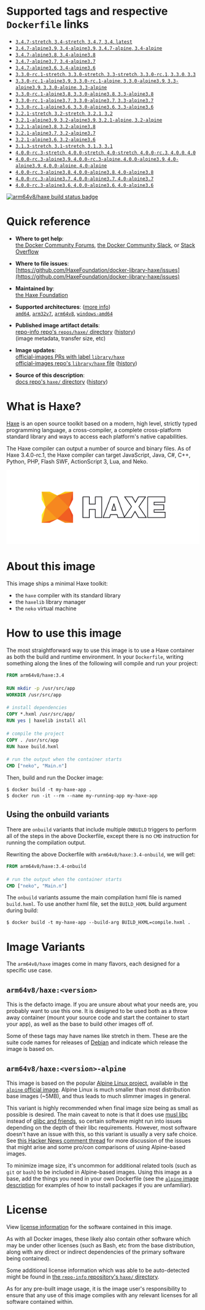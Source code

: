 <!--

********************************************************************************

WARNING:

    DO NOT EDIT "haxe/README.md"

    IT IS AUTO-GENERATED

    (from the other files in "haxe/" combined with a set of templates)

********************************************************************************

-->

# Supported tags and respective `Dockerfile` links

-	[`3.4.7-stretch`, `3.4-stretch`, `3.4.7`, `3.4`, `latest`](https://github.com/HaxeFoundation/docker-library-haxe/blob/e60ab8c2df98de16d9abfaf90b9227059433fd2e/3.4/stretch/Dockerfile)
-	[`3.4.7-alpine3.9`, `3.4-alpine3.9`, `3.4.7-alpine`, `3.4-alpine`](https://github.com/HaxeFoundation/docker-library-haxe/blob/e1f20012ff683a360ce99a0bccfbaf1996246832/3.4/alpine3.9/Dockerfile)
-	[`3.4.7-alpine3.8`, `3.4-alpine3.8`](https://github.com/HaxeFoundation/docker-library-haxe/blob/63ce668557c6f5afe60bac087ec24f19390f2707/3.4/alpine3.8/Dockerfile)
-	[`3.4.7-alpine3.7`, `3.4-alpine3.7`](https://github.com/HaxeFoundation/docker-library-haxe/blob/63ce668557c6f5afe60bac087ec24f19390f2707/3.4/alpine3.7/Dockerfile)
-	[`3.4.7-alpine3.6`, `3.4-alpine3.6`](https://github.com/HaxeFoundation/docker-library-haxe/blob/63ce668557c6f5afe60bac087ec24f19390f2707/3.4/alpine3.6/Dockerfile)
-	[`3.3.0-rc.1-stretch`, `3.3.0-stretch`, `3.3-stretch`, `3.3.0-rc.1`, `3.3.0`, `3.3`](https://github.com/HaxeFoundation/docker-library-haxe/blob/e60ab8c2df98de16d9abfaf90b9227059433fd2e/3.3/stretch/Dockerfile)
-	[`3.3.0-rc.1-alpine3.9`, `3.3.0-rc.1-alpine`, `3.3.0-alpine3.9`, `3.3-alpine3.9`, `3.3.0-alpine`, `3.3-alpine`](https://github.com/HaxeFoundation/docker-library-haxe/blob/e1f20012ff683a360ce99a0bccfbaf1996246832/3.3/alpine3.9/Dockerfile)
-	[`3.3.0-rc.1-alpine3.8`, `3.3.0-alpine3.8`, `3.3-alpine3.8`](https://github.com/HaxeFoundation/docker-library-haxe/blob/63ce668557c6f5afe60bac087ec24f19390f2707/3.3/alpine3.8/Dockerfile)
-	[`3.3.0-rc.1-alpine3.7`, `3.3.0-alpine3.7`, `3.3-alpine3.7`](https://github.com/HaxeFoundation/docker-library-haxe/blob/63ce668557c6f5afe60bac087ec24f19390f2707/3.3/alpine3.7/Dockerfile)
-	[`3.3.0-rc.1-alpine3.6`, `3.3.0-alpine3.6`, `3.3-alpine3.6`](https://github.com/HaxeFoundation/docker-library-haxe/blob/63ce668557c6f5afe60bac087ec24f19390f2707/3.3/alpine3.6/Dockerfile)
-	[`3.2.1-stretch`, `3.2-stretch`, `3.2.1`, `3.2`](https://github.com/HaxeFoundation/docker-library-haxe/blob/e60ab8c2df98de16d9abfaf90b9227059433fd2e/3.2/stretch/Dockerfile)
-	[`3.2.1-alpine3.9`, `3.2-alpine3.9`, `3.2.1-alpine`, `3.2-alpine`](https://github.com/HaxeFoundation/docker-library-haxe/blob/e1f20012ff683a360ce99a0bccfbaf1996246832/3.2/alpine3.9/Dockerfile)
-	[`3.2.1-alpine3.8`, `3.2-alpine3.8`](https://github.com/HaxeFoundation/docker-library-haxe/blob/63ce668557c6f5afe60bac087ec24f19390f2707/3.2/alpine3.8/Dockerfile)
-	[`3.2.1-alpine3.7`, `3.2-alpine3.7`](https://github.com/HaxeFoundation/docker-library-haxe/blob/63ce668557c6f5afe60bac087ec24f19390f2707/3.2/alpine3.7/Dockerfile)
-	[`3.2.1-alpine3.6`, `3.2-alpine3.6`](https://github.com/HaxeFoundation/docker-library-haxe/blob/63ce668557c6f5afe60bac087ec24f19390f2707/3.2/alpine3.6/Dockerfile)
-	[`3.1.3-stretch`, `3.1-stretch`, `3.1.3`, `3.1`](https://github.com/HaxeFoundation/docker-library-haxe/blob/e60ab8c2df98de16d9abfaf90b9227059433fd2e/3.1/stretch/Dockerfile)
-	[`4.0.0-rc.3-stretch`, `4.0.0-stretch`, `4.0-stretch`, `4.0.0-rc.3`, `4.0.0`, `4.0`](https://github.com/HaxeFoundation/docker-library-haxe/blob/cbdd0660674ed25410f08254872805669659bf6c/4.0/stretch/Dockerfile)
-	[`4.0.0-rc.3-alpine3.9`, `4.0.0-rc.3-alpine`, `4.0.0-alpine3.9`, `4.0-alpine3.9`, `4.0.0-alpine`, `4.0-alpine`](https://github.com/HaxeFoundation/docker-library-haxe/blob/cbdd0660674ed25410f08254872805669659bf6c/4.0/alpine3.9/Dockerfile)
-	[`4.0.0-rc.3-alpine3.8`, `4.0.0-alpine3.8`, `4.0-alpine3.8`](https://github.com/HaxeFoundation/docker-library-haxe/blob/cbdd0660674ed25410f08254872805669659bf6c/4.0/alpine3.8/Dockerfile)
-	[`4.0.0-rc.3-alpine3.7`, `4.0.0-alpine3.7`, `4.0-alpine3.7`](https://github.com/HaxeFoundation/docker-library-haxe/blob/cbdd0660674ed25410f08254872805669659bf6c/4.0/alpine3.7/Dockerfile)
-	[`4.0.0-rc.3-alpine3.6`, `4.0.0-alpine3.6`, `4.0-alpine3.6`](https://github.com/HaxeFoundation/docker-library-haxe/blob/cbdd0660674ed25410f08254872805669659bf6c/4.0/alpine3.6/Dockerfile)

[![arm64v8/haxe build status badge](https://img.shields.io/jenkins/s/https/doi-janky.infosiftr.net/job/multiarch/job/arm64v8/job/haxe.svg?label=arm64v8/haxe%20%20build%20job)](https://doi-janky.infosiftr.net/job/multiarch/job/arm64v8/job/haxe/)

# Quick reference

-	**Where to get help**:  
	[the Docker Community Forums](https://forums.docker.com/), [the Docker Community Slack](https://blog.docker.com/2016/11/introducing-docker-community-directory-docker-community-slack/), or [Stack Overflow](https://stackoverflow.com/search?tab=newest&q=docker)

-	**Where to file issues**:  
	[https://github.com/HaxeFoundation/docker-library-haxe/issues](https://github.com/HaxeFoundation/docker-library-haxe/issues)

-	**Maintained by**:  
	[the Haxe Foundation](https://github.com/HaxeFoundation/docker-library-haxe)

-	**Supported architectures**: ([more info](https://github.com/docker-library/official-images#architectures-other-than-amd64))  
	[`amd64`](https://hub.docker.com/r/amd64/haxe/), [`arm32v7`](https://hub.docker.com/r/arm32v7/haxe/), [`arm64v8`](https://hub.docker.com/r/arm64v8/haxe/), [`windows-amd64`](https://hub.docker.com/r/winamd64/haxe/)

-	**Published image artifact details**:  
	[repo-info repo's `repos/haxe/` directory](https://github.com/docker-library/repo-info/blob/master/repos/haxe) ([history](https://github.com/docker-library/repo-info/commits/master/repos/haxe))  
	(image metadata, transfer size, etc)

-	**Image updates**:  
	[official-images PRs with label `library/haxe`](https://github.com/docker-library/official-images/pulls?q=label%3Alibrary%2Fhaxe)  
	[official-images repo's `library/haxe` file](https://github.com/docker-library/official-images/blob/master/library/haxe) ([history](https://github.com/docker-library/official-images/commits/master/library/haxe))

-	**Source of this description**:  
	[docs repo's `haxe/` directory](https://github.com/docker-library/docs/tree/master/haxe) ([history](https://github.com/docker-library/docs/commits/master/haxe))

# What is Haxe?

[Haxe](https://haxe.org) is an open source toolkit based on a modern, high level, strictly typed programming language, a cross-compiler, a complete cross-platform standard library and ways to access each platform's native capabilities.

The Haxe compiler can output a number of source and binary files. As of Haxe 3.4.0-rc.1, the Haxe compiler can target JavaScript, Java, C#, C++, Python, PHP, Flash SWF, ActionScript 3, Lua, and Neko.

![logo](https://raw.githubusercontent.com/docker-library/docs/8ae987dec04fb5ecc15adcba1f9d62b40d0d3ec2/haxe/logo.png)

# About this image

This image ships a minimal Haxe toolkit:

-	the `haxe` compiler with its standard library
-	the `haxelib` library manager
-	the `neko` virtual machine

# How to use this image

The most straightforward way to use this image is to use a Haxe container as both the build and runtime environment. In your `Dockerfile`, writing something along the lines of the following will compile and run your project:

```dockerfile
FROM arm64v8/haxe:3.4

RUN mkdir -p /usr/src/app
WORKDIR /usr/src/app

# install dependencies
COPY *.hxml /usr/src/app/
RUN yes | haxelib install all

# compile the project
COPY . /usr/src/app
RUN haxe build.hxml

# run the output when the container starts
CMD ["neko", "Main.n"]
```

Then, build and run the Docker image:

```console
$ docker build -t my-haxe-app .
$ docker run -it --rm --name my-running-app my-haxe-app
```

## Using the onbuild variants

There are `onbuild` variants that include multiple `ONBUILD` triggers to perform all of the steps in the above Dockerfile, except there is no `CMD` instruction for running the compilation output.

Rewriting the above Dockerfile with `arm64v8/haxe:3.4-onbuild`, we will get:

```dockerfile
FROM arm64v8/haxe:3.4-onbuild

# run the output when the container starts
CMD ["neko", "Main.n"]
```

The `onbuild` variants assume the main compilation hxml file is named `build.hxml`. To use another hxml file, set the `BUILD_HXML` build argument during build:

```console
$ docker build -t my-haxe-app --build-arg BUILD_HXML=compile.hxml .
```

# Image Variants

The `arm64v8/haxe` images come in many flavors, each designed for a specific use case.

## `arm64v8/haxe:<version>`

This is the defacto image. If you are unsure about what your needs are, you probably want to use this one. It is designed to be used both as a throw away container (mount your source code and start the container to start your app), as well as the base to build other images off of.

Some of these tags may have names like stretch in them. These are the suite code names for releases of [Debian](https://wiki.debian.org/DebianReleases) and indicate which release the image is based on.

## `arm64v8/haxe:<version>-alpine`

This image is based on the popular [Alpine Linux project](http://alpinelinux.org), available in [the `alpine` official image](https://hub.docker.com/_/alpine). Alpine Linux is much smaller than most distribution base images (~5MB), and thus leads to much slimmer images in general.

This variant is highly recommended when final image size being as small as possible is desired. The main caveat to note is that it does use [musl libc](http://www.musl-libc.org) instead of [glibc and friends](http://www.etalabs.net/compare_libcs.html), so certain software might run into issues depending on the depth of their libc requirements. However, most software doesn't have an issue with this, so this variant is usually a very safe choice. See [this Hacker News comment thread](https://news.ycombinator.com/item?id=10782897) for more discussion of the issues that might arise and some pro/con comparisons of using Alpine-based images.

To minimize image size, it's uncommon for additional related tools (such as `git` or `bash`) to be included in Alpine-based images. Using this image as a base, add the things you need in your own Dockerfile (see the [`alpine` image description](https://hub.docker.com/_/alpine/) for examples of how to install packages if you are unfamiliar).

# License

View [license information](https://haxe.org/foundation/open-source.html) for the software contained in this image.

As with all Docker images, these likely also contain other software which may be under other licenses (such as Bash, etc from the base distribution, along with any direct or indirect dependencies of the primary software being contained).

Some additional license information which was able to be auto-detected might be found in [the `repo-info` repository's `haxe/` directory](https://github.com/docker-library/repo-info/tree/master/repos/haxe).

As for any pre-built image usage, it is the image user's responsibility to ensure that any use of this image complies with any relevant licenses for all software contained within.
